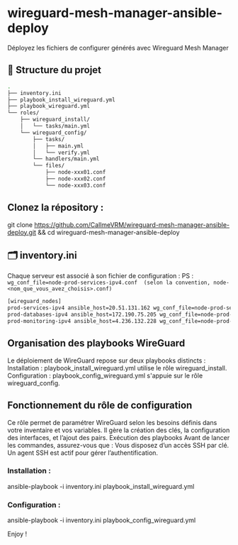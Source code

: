 # wireguard-mesh-manager-ansible-deploy
Déployez les fichiers de configurer générés avec Wireguard Mesh Manager

## 🧱 Structure du projet
```bash
.
├── inventory.ini
├── playbook_install_wireguard.yml     
├── playbook_wireguard.yml             
└── roles/
    ├── wireguard_install/
    │   └── tasks/main.yml
    └── wireguard_config/
        ├── tasks/
        │   ├── main.yml
        │   └── verify.yml
        └── handlers/main.yml
        └── files/
            ├── node-xxx01.conf
            ├── node-xxx02.conf
            └── node-xxx03.conf
```

## Clonez la répository :

git clone https://github.com/CallmeVRM/wireguard-mesh-manager-ansible-deploy.git && cd wireguard-mesh-manager-ansible-deploy

## 🗂️ inventory.ini
Chaque serveur est associé à son fichier de configuration :
PS : `wg_conf_file=node-prod-services-ipv4.conf  (selon la convention, node-<nom_que_vous_avez_choisis>.conf)`
```bash
[wireguard_nodes]
prod-services-ipv4 ansible_host=20.51.131.162 wg_conf_file=node-prod-services-ipv4.conf
prod-databases-ipv4 ansible_host=172.190.75.205 wg_conf_file=node-prod-databases-ipv4.conf
prod-monitoring-ipv4 ansible_host=4.236.132.228 wg_conf_file=node-prod-monitoring-ipv4.conf
```

## Organisation des playbooks WireGuard

Le déploiement de WireGuard repose sur deux playbooks distincts :
    Installation : playbook_install_wireguard.yml utilise le rôle wireguard_install.
    Configuration : playbook_config_wireguard.yml s'appuie sur le rôle wireguard_config.

## Fonctionnement du rôle de configuration
Ce rôle permet de paramétrer WireGuard selon les besoins définis dans votre inventaire et vos variables. Il gère la création des clés, la configuration des interfaces, et l’ajout des pairs.
Exécution des playbooks
Avant de lancer les commandes, assurez-vous que :
    Vous disposez d’un accès SSH par clé.
    Un agent SSH est actif pour gérer l’authentification.
    
### Installation :  
ansible-playbook -i inventory.ini playbook_install_wireguard.yml

### Configuration :  
ansible-playbook -i inventory.ini playbook_config_wireguard.yml

Enjoy !
